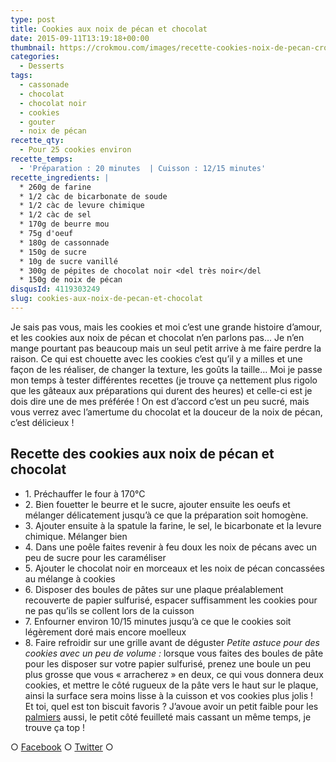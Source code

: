 ```yaml
---
type: post
title: Cookies aux noix de pécan et chocolat
date: 2015-09-11T13:19:18+00:00
thumbnail: https://crokmou.com/images/recette-cookies-noix-de-pecan-crokmou-blog-culinaire.jpg
categories:
  - Desserts
tags:
  - cassonade
  - chocolat
  - chocolat noir
  - cookies
  - gouter
  - noix de pécan
recette_qty:
  - Pour 25 cookies environ
recette_temps:
  - 'Préparation : 20 minutes  | Cuisson : 12/15 minutes'
recette_ingredients: |
  * 260g de farine
  * 1/2 càc de bicarbonate de soude
  * 1/2 càc de levure chimique
  * 1/2 càc de sel
  * 170g de beurre mou
  * 75g d'oeuf
  * 180g de cassonnade
  * 150g de sucre
  * 10g de sucre vanillé
  * 300g de pépites de chocolat noir <del très noir</del
  * 150g de noix de pécan
disqusId: 4119303249
slug: cookies-aux-noix-de-pecan-et-chocolat
---
```


Je sais pas vous, mais les cookies et moi c’est une grande histoire d’amour, et les cookies aux noix de pécan et chocolat n’en parlons pas… Je n’en mange pourtant pas beaucoup mais un seul petit arrive à me faire perdre la raison. Ce qui est chouette avec les cookies c’est qu’il y a milles et une façon de les réaliser, de changer la texture, les goûts la taille… Moi je passe mon temps à tester différentes recettes (je trouve ça nettement plus rigolo que les gâteaux aux préparations qui durent des heures) et celle-ci est je dois dire une de mes préférée ! On est d’accord c’est un peu sucré, mais vous verrez avec l’amertume du chocolat et la douceur de la noix de pécan, c’est délicieux !  

## **Recette des cookies aux noix de pécan et chocolat**

* 1\. Préchauffer le four à 170°C
* 2\. Bien fouetter le beurre et le sucre, ajouter ensuite les oeufs et mélanger délicatement jusqu’à ce que la préparation soit homogène.
* 3\. Ajouter ensuite à la spatule la farine, le sel, le bicarbonate et la levure chimique. Mélanger bien
* 4\. Dans une poêle faites revenir à feu doux les noix de pécans avec un peu de sucre pour les caraméliser
* 5\. Ajouter le chocolat noir en morceaux et les noix de pécan concassées au mélange à cookies
* 6\. Disposer des boules de pâtes sur une plaque préalablement recouverte de papier sulfurisé, espacer suffisamment les cookies pour ne pas qu’ils se collent lors de la cuisson
* 7\. Enfourner environ 10/15 minutes jusqu’à ce que le cookies soit légèrement doré mais encore moelleux
* 8\. Faire refroidir sur une grille avant de déguster _Petite astuce pour des cookies avec un peu de volume :_ lorsque vous faites des boules de pâte pour les disposer sur votre papier sulfurisé, prenez une boule un peu plus grosse que vous « arracherez » en deux, ce qui vous donnera deux cookies, et mettre le côté rugueux de la pâte vers le haut sur le plaque, ainsi la surface sera moins lisse à la cuisson et vos cookies plus jolis !   Et toi, quel est ton biscuit favoris ? J’avoue avoir un petit faible pour les [palmiers](http://www.crokmou.com/2012/06/palmiers-biscuits-feuilletes) aussi, le petit côté feuilleté mais cassant un même temps, je trouve ça top !

○ [Facebook](https://www.facebook.com/crokmou.blog) ○ [Twitter](https://twitter.com/Crokmou) ○